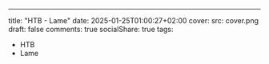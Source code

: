 ---
title:
  "HTB - Lame"
date: 2025-01-25T01:00:27+02:00
cover:
  src: cover.png
draft: false
comments: true
socialShare: true
tags:
  - HTB
  - Lame


